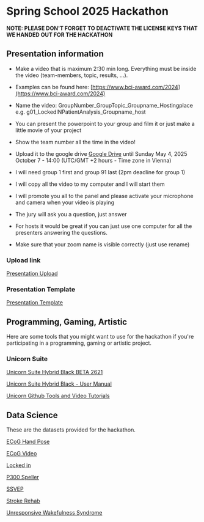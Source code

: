 # Spring School 2025 Hackathon

**NOTE: PLEASE DON'T FORGET TO DEACTIVATE THE LICENSE KEYS THAT WE HANDED OUT FOR THE HACKATHON** 

## Presentation information

- Make a video that is maximum 2:30 min long. Everything must be inside the video (team-members, topic, results, ...).

- Examples can be found here: [https://www.bci-award.com/2024](https://www.bci-award.com/2024)

- Name the video: GroupNumber_GroupTopic_Groupname_Hostingplace e.g. g01_LockedINPatientAnalysis_Groupname_host

- You can present the powerpoint to your group and film it or just make a little movie of your project

- Show the team number all the time in the video!

- Upload it to the google drive [Google Drive](https://drive.google.com/drive/folders/1hIZPrqU63-fOdyZPtKqeAqoV6OLapONT?usp=sharing) until Sunday May 4, 2025  October 7 - 14:00 (UTC/GMT +2 hours - Time zone in Vienna)

- I will need group 1 first and group 91 last (2pm deadline for group 1)

- I will copy all the video to my computer and I will start them

- I will promote you all to the panel and please activate your microphone and camera when your video is playing

- The jury will ask you a question, just answer

- For hosts it would be great if you can just use one computer for all the presenters answering the questions.

- Make sure that your zoom name is visible correctly (just use rename)

### Upload link

[Presentation Upload](https://drive.google.com/drive/folders/1hIZPrqU63-fOdyZPtKqeAqoV6OLapONT?usp=sharing)

### Presentation Template

[Presentation Template ](./Presentation%20Template/template-hackathon-presentation.pptx)

## Programming, Gaming, Artistic

Here are some tools that you might want to use for the hackathon if you're participating in a programming, gaming or artistic project.

### Unicorn Suite

[Unicorn Suite Hybrid Black BETA 2621](https://github.com/unicorn-bi/Unicorn-Suite-Hybrid-Black-User-Manual/releases/download/UnicornSuiteHybridBlackBeta124002621/Unicorn.Suite.1.24.00.BETA.2621.zip)

[Unicorn Suite Hybrid Black - User Manual](https://github.com/unicorn-bi/Unicorn-Suite-Hybrid-Black-User-Manual)

[Unicorn Github Tools and Video Tutorials](https://github.com/unicorn-bi/Unicorn-Suite-Hybrid-Black)

## Data Science

These are the datasets provided for the hackathon.

[ECoG Hand Pose](https://www.gtec.at/downloads_QyTs23/Hackathon/ecog-hand-pose.rar)

[ECoG Video](https://www.gtec.at/downloads_QyTs23/Hackathon/ecog-video.rar)

[Locked in](https://www.gtec.at/downloads_QyTs23/Hackathon/locked-in.rar)

[P300 Speller](https://www.gtec.at/downloads_QyTs23/Hackathon/p300-speller.rar)

[SSVEP](https://www.gtec.at/downloads_QyTs23/Hackathon/ssvep.rar)

[Stroke Rehab](https://www.gtec.at/downloads_QyTs23/Hackathon/stroke-rehab.rar)

[Unresponsive Wakefulness Syndrome](https://www.gtec.at/downloads_QyTs23/Hackathon/unresponsive-wakefulness-syndrome.rar)